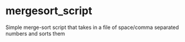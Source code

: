 mergesort_script
================

Simple merge-sort script that takes in a file of space/comma separated numbers and sorts them
